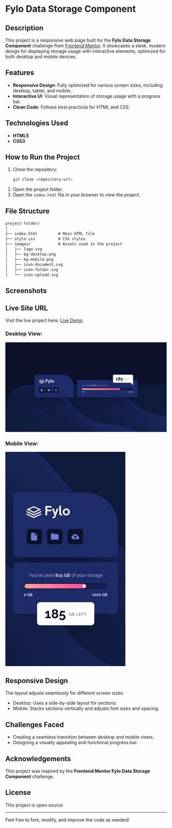 # Fylo Data Storage Component

## Description
This project is a responsive web page built for the **Fylo Data Storage Component** challenge from [Frontend Mentor](https://www.frontendmentor.io/). It showcases a sleek, modern design for displaying storage usage with interactive elements, optimized for both desktop and mobile devices.

## Features
- **Responsive Design**: Fully optimized for various screen sizes, including desktop, tablet, and mobile.
- **Interactive UI**: Visual representation of storage usage with a progress bar.
- **Clean Code**: Follows best practices for HTML and CSS.

## Technologies Used
- **HTML5**
- **CSS3**

## How to Run the Project
1. Clone the repository:
   ```bash
   git clone <repository-url>
   ```
2. Open the project folder.
3. Open the `index.html` file in your browser to view the project.

## File Structure
```
project-folder/
│
├── index.html         # Main HTML file
├── style.css          # CSS styles
├── images/            # Assets used in the project
│   ├── logo.svg       
│   ├── bg-desktop.png
│   ├── bg-mobile.png  
│   ├── icon-document.svg
│   ├── icon-folder.svg
│   └── icon-upload.svg
```

## Screenshots

## Live Site URL
Visit the live project here: [Live Demo](<insert-live-site-url>)
### Desktop View:
![Desktop Screenshot](design/desktop-design.jpg)

### Mobile View:
![Mobile Screenshot](design/mobile-design.jpg)

## Responsive Design
The layout adjusts seamlessly for different screen sizes:
- Desktop: Uses a side-by-side layout for sections.
- Mobile: Stacks sections vertically and adjusts font sizes and spacing.

## Challenges Faced
- Creating a seamless transition between desktop and mobile views.
- Designing a visually appealing and functional progress bar.

## Acknowledgements
This project was inspired by the **Frontend Mentor Fylo Data Storage Component** challenge.

## License
This project is open source

---
Feel free to fork, modify, and improve the code as needed!

